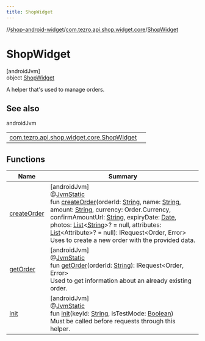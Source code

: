 ```yaml
---
title: ShopWidget
---
```

//[shop-android-widget](../../../index.html)/[com.tezro.api.shop.widget.core](../index.html)/[ShopWidget](index.html)



# ShopWidget



[androidJvm]\
object [ShopWidget](index.html)

A helper that's used to manage orders.



## See also


androidJvm

| | |
|---|---|
| [com.tezro.api.shop.widget.core.ShopWidget](get-order.html) |  |



## Functions


| Name | Summary |
|---|---|
| [createOrder](create-order.html) | [androidJvm]<br>@[JvmStatic](https://kotlinlang.org/api/latest/jvm/stdlib/kotlin.jvm/-jvm-static/index.html)<br>fun [createOrder](create-order.html)(orderId: [String](https://kotlinlang.org/api/latest/jvm/stdlib/kotlin/-string/index.html), name: [String](https://kotlinlang.org/api/latest/jvm/stdlib/kotlin/-string/index.html), amount: [String](https://kotlinlang.org/api/latest/jvm/stdlib/kotlin/-string/index.html), currency: Order.Currency, confirmAmountUrl: [String](https://kotlinlang.org/api/latest/jvm/stdlib/kotlin/-string/index.html), expiryDate: [Date](https://developer.android.com/reference/kotlin/java/util/Date.html), photos: [List](https://kotlinlang.org/api/latest/jvm/stdlib/kotlin.collections/-list/index.html)&lt;[String](https://kotlinlang.org/api/latest/jvm/stdlib/kotlin/-string/index.html)&gt;? = null, attributes: [List](https://kotlinlang.org/api/latest/jvm/stdlib/kotlin.collections/-list/index.html)&lt;Attribute&gt;? = null): IRequest&lt;Order, Error&gt;<br>Uses to create a new order with the provided data. |
| [getOrder](get-order.html) | [androidJvm]<br>@[JvmStatic](https://kotlinlang.org/api/latest/jvm/stdlib/kotlin.jvm/-jvm-static/index.html)<br>fun [getOrder](get-order.html)(orderId: [String](https://kotlinlang.org/api/latest/jvm/stdlib/kotlin/-string/index.html)): IRequest&lt;Order, Error&gt;<br>Used to get information about an already existing order. |
| [init](init.html) | [androidJvm]<br>@[JvmStatic](https://kotlinlang.org/api/latest/jvm/stdlib/kotlin.jvm/-jvm-static/index.html)<br>fun [init](init.html)(keyId: [String](https://kotlinlang.org/api/latest/jvm/stdlib/kotlin/-string/index.html), isTestMode: [Boolean](https://kotlinlang.org/api/latest/jvm/stdlib/kotlin/-boolean/index.html))<br>Must be called before requests through this helper. |

